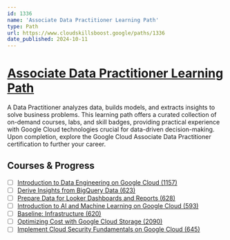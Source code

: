 ```yaml
---
id: 1336
name: 'Associate Data Practitioner Learning Path'
type: Path
url: https://www.cloudskillsboost.google/paths/1336
date_published: 2024-10-11
---
```


# [Associate Data Practitioner Learning Path](https://www.cloudskillsboost.google/paths/1336)

A Data Practitioner analyzes data, builds models, and extracts insights to solve business problems. This learning path offers a curated collection of on-demand courses, labs, and skill badges, providing practical experience with Google Cloud technologies crucial for data-driven decision-making. Upon completion, explore the Google Cloud Associate Data Practitioner certification to further your career.

## Courses & Progress

* [ ] [Introduction to Data Engineering on Google Cloud (1157)](../courses/Introduction-to-Data-Engineering-on-Google-Cloud.md)
* [ ] [Derive Insights from BigQuery Data (623)](../courses/Derive-Insights-from-BigQuery-Data.md)
* [ ] [Prepare Data for Looker Dashboards and Reports (628)](../courses/Prepare-Data-for-Looker-Dashboards-and-Reports.md)
* [ ] [Introduction to AI and Machine Learning on Google Cloud (593)](../courses/Introduction-to-AI-and-Machine-Learning-on-Google-Cloud.md)
* [ ] [Baseline: Infrastructure (620)](../courses/Baseline-Infrastructure.md)
* [ ] [Optimizing Cost with Google Cloud Storage (2090)](../courses/Optimizing-Cost-with-Google-Cloud-Storage.md)
* [ ] [Implement Cloud Security Fundamentals on Google Cloud (645)](../courses/Implement-Cloud-Security-Fundamentals-on-Google-Cloud.md)
